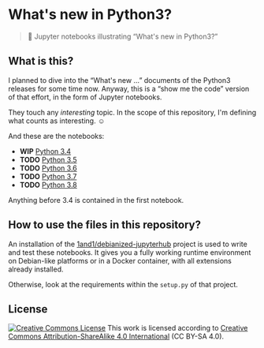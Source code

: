 # What's new in Python3?

> :notebook_with_decorative_cover: Jupyter notebooks illustrating “What's new in Python3?”


## What is this?

I planned to dive into the “What's new …” documents of the Python3 releases for some time now.
Anyway, this is a “show me the code” version of that effort, in the form of Jupyter notebooks.

They touch any *interesting* topic. In the scope of this repository,
I'm defining what counts as interesting. ☺

And these are the notebooks:

* **WIP** [Python 3.4](https://nbviewer.jupyter.org/github/jhermann/whats-new-in-python3/blob/master/python_3.4.ipynb)
* **TODO** [Python 3.5](https://nbviewer.jupyter.org/github/jhermann/whats-new-in-python3/blob/master/python_3.5.ipynb)
* **TODO** [Python 3.6](https://nbviewer.jupyter.org/github/jhermann/whats-new-in-python3/blob/master/python_3.6.ipynb)
* **TODO** [Python 3.7](https://nbviewer.jupyter.org/github/jhermann/whats-new-in-python3/blob/master/python_3.7.ipynb)
* **TODO** [Python 3.8](https://nbviewer.jupyter.org/github/jhermann/whats-new-in-python3/blob/master/python_3.8.ipynb)

Anything before 3.4 is contained in the first notebook.


## How to use the files in this repository?

An installation of the [1and1/debianized-jupyterhub](https://github.com/1and1/debianized-jupyterhub)
project is used to write and test these notebooks.
It gives you a fully working runtime environment on Debian-like platforms or in a Docker container,
with all extensions already installed.

Otherwise, look at the requirements within the `setup.py` of that project.


## License

<a rel="license" href="http://creativecommons.org/licenses/by-sa/4.0/"><img alt="Creative Commons License" style="border-width:0" src="https://i.creativecommons.org/l/by-sa/4.0/88x31.png" /></a> This work is licensed according to <a rel="license" href="http://creativecommons.org/licenses/by-sa/4.0/">Creative Commons Attribution-ShareAlike 4.0 International</a> (CC BY-SA 4.0).
